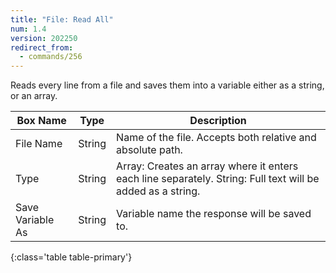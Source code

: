 ```yaml
---
title: "File: Read All"
num: 1.4
version: 202250
redirect_from:
  - commands/256
---
```


Reads every line from a file and saves them into a variable either as a string, or an array.

| Box Name | Type | Description |
|-------|--------|--------
|File Name|String|Name of the file. Accepts both relative and absolute path.|
|Type|String|Array: Creates an array where it enters each line separately. String: Full text will be added as a string.|
|Save Variable As|String|Variable name the response will be saved to.
{:class='table table-primary'}
